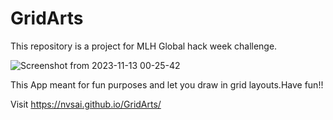 # GridArts
This repository is a project for MLH Global hack week challenge.

![Screenshot from 2023-11-13 00-25-42](https://github.com/nvsai/GridArts/assets/65706186/24124961-0b72-4731-8ab3-3e92433502e7)

This App meant for fun purposes and let you draw in grid layouts.Have fun!!

Visit https://nvsai.github.io/GridArts/
